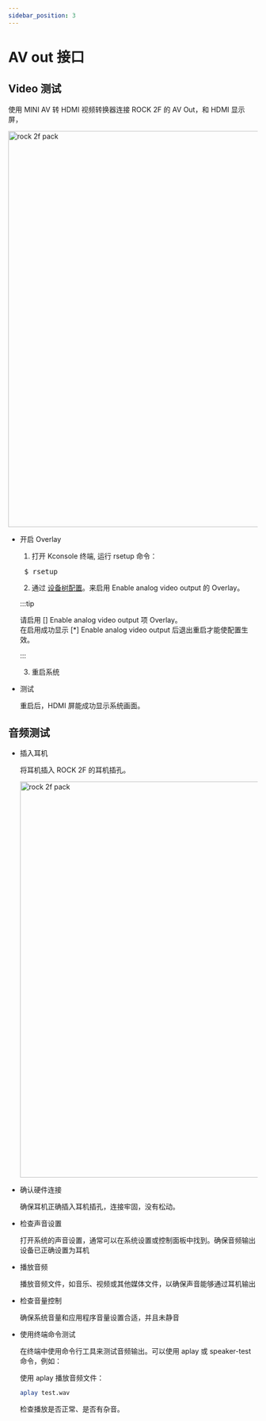 ```yaml
---
sidebar_position: 3
---
```


# AV out 接口

## Video 测试

使用 MINI AV 转 HDMI 视频转换器连接 ROCK 2F 的 AV Out，和 HDMI 显示屏，

<img src="/img/rock2f/rock-2f-av-out.webp" width="800" alt="rock 2f pack" />

- 开启 Overlay

  1. 打开 Kconsole 终端, 运行 rsetup 命令：

  <pre> $ rsetup </pre>

  2. 通过 [设备树配置](/rock2/rock2f/radxa-os/rsetup)。来启用 Enable analog video output 的 Overlay。

  :::tip

  请启用 [] Enable analog video output 项 Overlay。<br/>
  在启用成功显示 [*] Enable analog video output 后退出重启才能使配置生效。

  :::

  3. 重启系统

- 测试

  重启后，HDMI 屏能成功显示系统画面。

## 音频测试

- 插入耳机

  将耳机插入 ROCK 2F 的耳机插孔。

  <img src="/img/rock2f/rock-2f-headphone.webp" width="800" alt="rock 2f pack" />

- 确认硬件连接

  确保耳机正确插入耳机插孔，连接牢固，没有松动。

- 检查声音设置

  打开系统的声音设置，通常可以在系统设置或控制面板中找到。确保音频输出设备已正确设置为耳机

- 播放音频

  播放音频文件，如音乐、视频或其他媒体文件，以确保声音能够通过耳机输出

- 检查音量控制

  确保系统音量和应用程序音量设置合适，并且未静音

- 使用终端命令测试

  在终端中使用命令行工具来测试音频输出。可以使用 aplay 或 speaker-test 命令，例如：

  使用 aplay 播放音频文件：

  ```bash
  aplay test.wav
  ```

  检查播放是否正常、是否有杂音。
